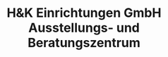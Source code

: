 ---
title: "H&K Einrichtungen GmbH Ausstellungs- und Beratungszentrum"
url: /erfurt/hundk-einrichtungen-gmbh-ausstellungs-und-beratungszentrum/
shop: Küchen
---